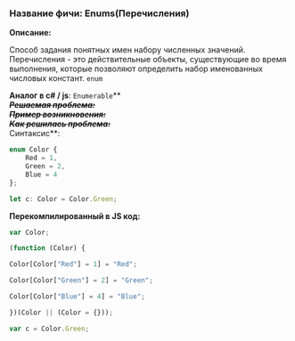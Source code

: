 ### **Название фичи: Enums\(Перечисления\)**

**Описание:**

Способ задания понятных имен набору численных значений. Перечисления - это действительные объекты, существующие во время выполнения, которые позволяют определить набор именованных числовых констант.  `enum`

**Аналог в c\# / js**: `Enumerable`**  
**~~_**Решаемая проблема:  
Пример возникновения:  
Как решилась проблема**:_~~**  
Синтаксис**:

```js
enum Color {
    Red = 1, 
    Green = 2, 
    Blue = 4
};

let c: Color = Color.Green;
```

**Перекомпилированный в JS код:**

```js
var Color;

(function (Color) {

Color[Color["Red"] = 1] = "Red";

Color[Color["Green"] = 2] = "Green";

Color[Color["Blue"] = 4] = "Blue";

})(Color || (Color = {}));

var c = Color.Green;
```



